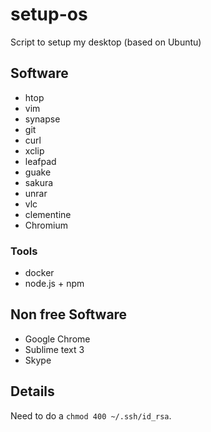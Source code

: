 # setup-os
Script to setup my desktop (based on Ubuntu)

## Software

- htop
- vim 
- synapse 
- git 
- curl 
- xclip 
- leafpad 
- guake 
- sakura
- unrar 
- vlc 
- clementine
- Chromium

### Tools

- docker
- node.js + npm


## Non free Software

- Google Chrome
- Sublime text 3
- Skype


## Details

Need to do a `chmod 400 ~/.ssh/id_rsa`. 

